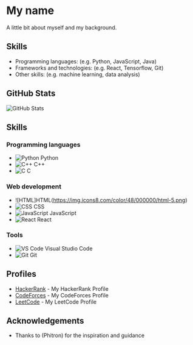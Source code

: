 # My name

A little bit about myself and my background.

## Skills
- Programming languages: (e.g. Python, JavaScript, Java)
- Frameworks and technologies: (e.g. React, Tensorflow, Git)
- Other skills: (e.g. machine learning, data analysis)


## GitHub Stats
![GitHub Stats](https://github-readme-stats.vercel.app/api?username=arnab125&show_icons=true)

## Skills

### Programming languages
- ![Python](https://img.icons8.com/color/48/000000/python.png) Python
- ![C++](https://img.icons8.com/color/48/000000/c-plus-plus-logo.png) C++
- ![C](https://img.icons8.com/color/48/000000/c-programming.png) C

### Web development
- ![HTML]HTML(https://img.icons8.com/color/48/000000/html-5.png)
- ![CSS](https://img.icons8.com/color/48/000000/css3.png) CSS
- ![JavaScript](https://img.icons8.com/color/48/000000/javascript.png) JavaScript
- ![React](https://img.icons8.com/color/48/000000/react-native.png) React

### Tools
- ![VS Code](https://img.icons8.com/color/48/000000/visual-studio-code.png) Visual Studio Code
- ![Git](https://img.icons8.com/color/48/000000/git.png) Git


## Profiles
- [HackerRank](https://www.hackerrank.com/arn125) - My HackerRank Profile 
- [CodeForces](https://codeforces.com/profile/arn125) - My CodeForces Profile 
- [LeetCode](https://leetcode.com/arn125/) - My LeetCode Profile 

## Acknowledgements
- Thanks to (Phitron) for the inspiration and guidance 

